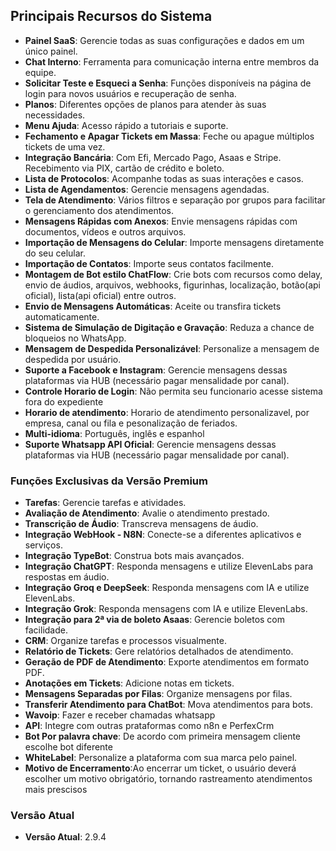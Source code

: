 ## Principais Recursos do Sistema

- **Painel SaaS**: Gerencie todas as suas configurações e dados em um único painel.
- **Chat Interno**: Ferramenta para comunicação interna entre membros da equipe.
- **Solicitar Teste e Esqueci a Senha**: Funções disponíveis na página de login para novos usuários e recuperação de senha.
- **Planos**: Diferentes opções de planos para atender às suas necessidades.
- **Menu Ajuda**: Acesso rápido a tutoriais e suporte.
- **Fechamento e Apagar Tickets em Massa**: Feche ou apague múltiplos tickets de uma vez.
- **Integração Bancária**: Com Efi, Mercado Pago, Asaas e Stripe. Recebimento via PIX, cartão de crédito e boleto.
- **Lista de Protocolos**: Acompanhe todas as suas interações e casos.
- **Lista de Agendamentos**: Gerencie mensagens agendadas.
- **Tela de Atendimento**: Vários filtros e separação por grupos para facilitar o gerenciamento dos atendimentos.
- **Mensagens Rápidas com Anexos**: Envie mensagens rápidas com documentos, vídeos e outros arquivos.
- **Importação de Mensagens do Celular**: Importe mensagens diretamente do seu celular.
- **Importação de Contatos**: Importe seus contatos facilmente.
- **Montagem de Bot estilo ChatFlow**: Crie bots com recursos como delay, envio de áudios, arquivos, webhooks, figurinhas, localização, botão(api oficial), lista(api oficial) entre outros.
- **Envio de Mensagens Automáticas**: Aceite ou transfira tickets automaticamente.
- **Sistema de Simulação de Digitação e Gravação**: Reduza a chance de bloqueios no WhatsApp.
- **Mensagem de Despedida Personalizável**: Personalize a mensagem de despedida por usuário.
- **Suporte a Facebook e Instagram**: Gerencie mensagens dessas plataformas via HUB (necessário pagar mensalidade por canal).
- **Controle Horario de Login**: Não permita seu funcionario acesse sistema fora do expediente
- **Horario de atendimento**: Horario de atendimento personalizavel, por empresa, canal ou fila e pesonalização de feriados.
- **Multi-idioma**: Português, inglês e espanhol
- **Suporte Whatsapp API Oficial**: Gerencie mensagens dessas plataformas via HUB (necessário pagar mensalidade por canal).

### Funções Exclusivas da Versão Premium
- **Tarefas**: Gerencie tarefas e atividades.
- **Avaliação de Atendimento**: Avalie o atendimento prestado.
- **Transcrição de Áudio**: Transcreva mensagens de áudio.
- **Integração WebHook - N8N**: Conecte-se a diferentes aplicativos e serviços.
- **Integração TypeBot**: Construa bots mais avançados.
- **Integração ChatGPT**: Responda mensagens e utilize ElevenLabs para respostas em áudio.
- **Integração Groq e DeepSeek**: Responda mensagens com IA e utilize ElevenLabs.
- **Integração Grok**: Responda mensagens com IA e utilize ElevenLabs.
- **Integração para 2ª via de boleto Asaas**: Gerencie boletos com facilidade.
- **CRM**: Organize tarefas e processos visualmente.
- **Relatório de Tickets**: Gere relatórios detalhados de atendimento.
- **Geração de PDF de Atendimento**: Exporte atendimentos em formato PDF.
- **Anotações em Tickets**: Adicione notas em tickets.
- **Mensagens Separadas por Filas**: Organize mensagens por filas.
- **Transferir Atendimento para ChatBot**: Mova atendimentos para bots.
- **Wavoip**: Fazer e receber chamadas whatsapp
- **API**: Integre com outras prataformas como n8n e PerfexCrm
- **Bot Por palavra chave**: De acordo com primeira mensagem cliente escolhe bot diferente
- **WhiteLabel**: Personalize a plataforma com sua marca pelo painel.
- **Motivo de Encerramento**:Ao encerrar um ticket, o usuário deverá escolher um motivo obrigatório, tornando rastreamento atendimentos mais prescisos

### Versão Atual
- **Versão Atual**: 2.9.4